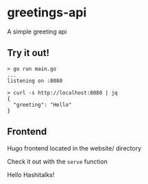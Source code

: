 # greetings-api

A simple greeting api

## Try it out!

```
> go run main.go
...
listening on :8080
```

```
> curl -s http://localhost:8080 | jq
{
  "greeting": "Hello"
}
```

## Frontend

Hugo frontend located in the website/ directory

Check it out with the `serve` function

Hello Hashitalks!
